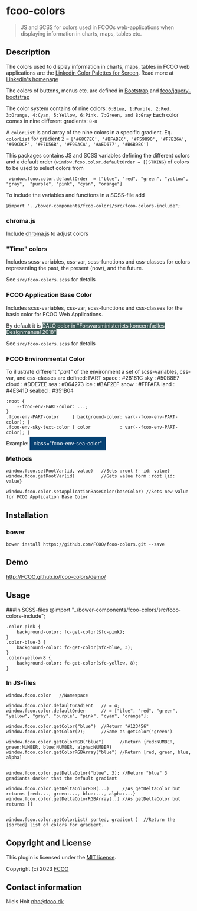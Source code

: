 # fcoo-colors
> JS and SCSS for colors used in FCOOs web-applications when displaying information in charts, maps, tables etc.
## Description

The colors used to display information in charts, maps, tables in FCOO web applications are the  [Linkedin Color Palettes for Screen](linkedin-palette-screen.pdf). Read more at [Linkedin's homepage](https://brand.linkedin.com/content/brand/global/en_us/index/visual-identity/color-palettes)

The colors of buttons, menus etc. are defined in [Bootstrap](https://getbootstrap.com/) and [fcoo/jquery-bootstrap ](https://github.com/FCOO/jquery-bootstrap)


The color system contains of nine colors: `0:Blue, 1:Purple, 2:Red, 3:Orange, 4:Cyan, 5:Yellow, 6:Pink, 7:Green, and 8:Gray`
Each color comes in nine different gradients: `0-8`

A `colorList` is and array of the nine colors in a specific gradient. Eq. `colorList` for gradient 2 = `['#68C7EC', '#BFABE6', '#F59890', '#F7B26A', '#69CDCF', '#F7D56B', '#F99ACA', '#AED677', '#B6B9BC']`


This packages contains JS and SCSS variables defining the different colors and a default order (`window.fcoo.color.defaultOrder = []STRING`) of colors to be used to select colors from

     window.fcoo.color.defaultOrder  = ["blue", "red", "green", "yellow", "gray",  "purple", "pink", "cyan", "orange"]

To include the variables and functions in a SCSS-file add

    @import "../bower-components/fcoo-colors/src/fcoo-colors-include";



### chroma.js
Include [chroma.js](https://github.com/gka/chroma.js) to adjust colors


### "Time" colors

Includes scss-variables, css-var, scss-functions and css-classes for colors representing the past, the present (now), and the future.

See `src/fcoo-colors.scss` for details
 
### FCOO Application Base Color 

Includes scss-variables, css-var, scss-functions and css-classes for the basic color for FCOO Web Applications.

By default it is <span style="background-color:#3f5b58; color: white">DALO color in "Forsvarsministeriets koncernfælles Designmanual 2018"</span> 

See `src/fcoo-colors.scss` for details

### FCOO Environmental Color

To illustrate different *"part"* of the environment a set of scss-variables, css-var, and css-classes are defined:
    PART
    space   : #28161C
    sky     : #50B8E7
    cloud   : #DDE7EE
    sea     : #064273
    ice     : #BAF2EF
    snow    : #FFFAFA
    land    : #4E341D
    seabed  : #351B04
  
    :root {
        --fcoo-env-PART-color: ...;
    }
    .fcoo-env-PART-color     { background-color: var(--fcoo-env-PART-color); }
    .fcoo-env-sky-text-color { color           : var(--fcoo-env-PART-color); }

Example: 
<span class="fcoo-env-sea-color" style="padding: 10px; background-color:#064273; color: white">class="fcoo-env-sea-color"</span>


### Methods

    window.fcoo.setRootVar(id, value)   //Sets :root {--id: value}
    window.fcoo.getRootVar(id)          //Gets value form :root {id: value}

    window.fcoo.color.setApplicationBaseColor(baseColor) //Sets new value for FCOO Application Base Color    

## Installation
### bower
`bower install https://github.com/FCOO/fcoo-colors.git --save`

## Demo
http://FCOO.github.io/fcoo-colors/demo/

## Usage

###In SCSS-files
    @import "../bower-components/fcoo-colors/src/fcoo-colors-include";

    .color-pink {
        background-color: fc-get-color($fc-pink);
    }
    .color-blue-3 {
        background-color: fc-get-color($fc-blue, 3);
    }
    .color-yellow-8 {
        background-color: fc-get-color($fc-yellow, 8);
    }


### In JS-files

    window.fcoo.color   //Namespace

    window.fcoo.color.defaultGradient   // = 4;
    window.fcoo.color.defaultOrder      // = ["blue", "red", "green", "yellow", "gray", "purple", "pink", "cyan", "orange"];

    window.fcoo.color.getColor("blue")  //Return "#123456"
    window.fcoo.color.getColor(2);      //Same as getColor("green")

    window.fcoo.color.getColorRGB("blue")      //Return {red:NUMBER, green:NUMBER, blue:NUMBER, alpha:NUMBER}
    window.fcoo.color.getColorRGBArray("blue") //Return [red, green, blue, alpha]


    window.fcoo.color.getDeltaColor("blue", 3); //Return "blue" 3 gradiants darker that the default gradiant

    window.fcoo.color.getDeltaColorRGB(...)     //As getDeltaColor but returns {red:..., green:..., blue:..., alpha:...}
    window.fcoo.color.getDeltaColorRGBArray(..) //As getDeltaColor but returns []


    window.fcoo.color.getColorList( sorted, gradient )  //Return the [sorted] list of colors for gradient.


## Copyright and License
This plugin is licensed under the [MIT license](https://github.com/FCOO/fcoo-colors/LICENSE).

Copyright (c) 2023 [FCOO](https://github.com/FCOO)

## Contact information

Niels Holt nho@fcoo.dk

